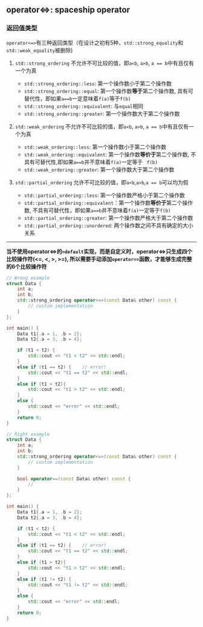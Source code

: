 ## operator<=>: spaceship operator

### 返回值类型

`operator<=>`有三种返回类型（在设计之初有5种，`std::strong_equality`和`std::weak_equality`被删除)

1. `std::strong_ordering`
      不允许不可比较的值，即`a<b`, `a>b`, `a == b`中有且仅有一个为真
    - `std::strong_ordering::less`: 第一个操作数小于第二个操作数
    - `std::strong_ordering::equal`: 第一个操作数**等于**第二个操作数,
        具有可替代性，即如果`a==b`一定意味着`f(a)`等于`f(b)`
    - `std::strong_ordering::equivalent`: 与`equal`相同
    - `std::strong_ordering::greater`: 第一个操作数大于第二个操作数

2. `std::weak_ordering`
      不允许不可比较的值，即`a<b`, `a>b`, `a == b`中有且仅有一个为真
    - `std::weak_ordering::less`: 第一个操作数小于第二个操作数
    - `std::weak_ordering::equivalent`: 第一个操作数**等价于**第二个操作数, 
        不具有可替代性,即如果`a==b`并不意味着`f(a)`一定等于 ` f(b)`
    - `std::weak_ordering::greater`: 第一个操作数大于第二个操作数
3. `std::partial_ordering`
        允许不可比较的值，即`a<b`,`a>b`,`a == b`可以均为假
    - `std::partial_ordering::less`: 第一个操作数严格小于第二个操作数
    - `std::partial_ordering::equivalent`：第一个操作数**等价于**第二个操作数, 不具有可替代性，即如果`a==b`并不意味着`f(a)`一定等于`f(b)`
    - `std::partial_ordering::greater`: 第一个操作数严格大于第二个操作数
    - `std::partial_ordering::unordered`: 两个操作数之间不具有确定的大小关系


***

**当不使用operator<=>的`=default`实现，而是自定义时，operator<=>只生成四个比较操作符(<=, <, >, >=), 所以需要手动添加`operator==`函数，才能够生成完整的6个比较操作符**

```cpp
// Wrong example
struct Data {
	int a;
	int b;
	std::strong_ordering operator<=>(const Data& other) const {
        // custom implementation
	}
};

int main() {
	Data t1{.a = 1, .b = 2};
	Data t2{.a = 3, .b = 4};

	if (t1 < t2) {
		std::cout << "t1 < t2" << std::endl;
	}
	else if (t1 == t2) {    // error! 
		std::cout << "t1 == t2" << std::endl;
	}
	else if (t1 > t2){
		std::cout << "t1 > t2" << std::endl;
	}
	else {
		std::cout << "error" << std::endl;
	}
	return 0;
}

// Right example
struct Data {
	int a;
	int b;
	std::strong_ordering operator<=>(const Data& other) const {
        // custom implementation
	}

    bool operator==(const Data& other) const {
        // 
    }
};

int main() {
	Data t1{.a = 1, .b = 2};
	Data t2{.a = 3, .b = 4};

	if (t1 < t2) {
		std::cout << "t1 < t2" << std::endl;
	}
	else if (t1 == t2) {    // error! 
		std::cout << "t1 == t2" << std::endl;
	}
	else if (t1 > t2){
		std::cout << "t1 > t2" << std::endl;
	}
    else if (t1 != t2) {
		std::cout << "t1 != t2" << std::endl;
    }
	else {
		std::cout << "error" << std::endl;
	}
	return 0;
}
```
